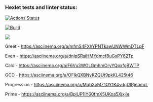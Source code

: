 ### Hexlet tests and linter status:
[![Actions Status](https://github.com/santi15355/java-project-lvl1/workflows/hexlet-check/badge.svg)](https://github.com/santi15355/java-project-lvl1/actions)

[![Build](https://github.com/santi15355/java-project-lvl1/actions/workflows/gradle.yml/badge.svg?branch=main)](https://github.com/santi15355/java-project-lvl1/actions/workflows/gradle.yml)

<a href="https://codeclimate.com/github/santi15355/java-project-lvl1/maintainability"><img src="https://api.codeclimate.com/v1/badges/a99a88d28ad37a79dbf6/maintainability" /></a>

Greet - https://asciinema.org/a/mfmS4FXhYPNTkawUNWWmDTLpF

Even - https://asciinema.org/a/dnIpSRsiHMYdmcf8uGxPY62Tp

Calc - https://asciinema.org/a/F6Vu3WOLGmhmOryYQpxfgBWTP

GCD - https://asciinema.org/a/OFlkQXBNyKZQUt9pkKL425t46

Progression - https://asciinema.org/a/MqbXoMZ1OY1K4vdqDIRjnomrL

Prime - https://asciinema.org/a/BplUP1IY60fmX5UKoa5Xjxjle
